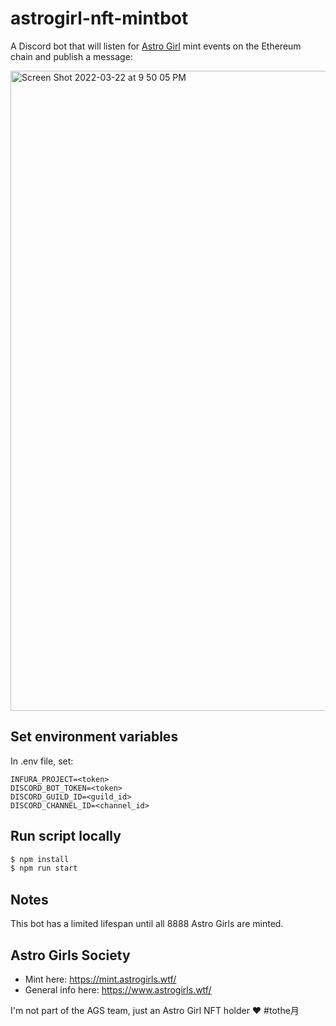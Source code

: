 # astrogirl-nft-mintbot

A Discord bot that will listen for [Astro Girl](https://etherscan.io/token/0xb21e760e7f74dd3c7b125ef21ba068abbc8adba8) mint events on the Ethereum chain and publish a message:

<img width="1024" alt="Screen Shot 2022-03-22 at 9 50 05 PM" src="https://user-images.githubusercontent.com/101606918/159605880-1e5f0317-7fcc-4061-a9e6-f65042424639.png">

## Set environment variables

In .env file, set:

```
INFURA_PROJECT=<token>
DISCORD_BOT_TOKEN=<token>
DISCORD_GUILD_ID=<guild_id>
DISCORD_CHANNEL_ID=<channel_id>
```

## Run script locally

```sh
$ npm install
$ npm run start
```

## Notes

This bot has a limited lifespan until all 8888 Astro Girls are minted.

## Astro Girls Society

- Mint here: https://mint.astrogirls.wtf/
- General info here: https://www.astrogirls.wtf/

I'm not part of the AGS team, just an Astro Girl NFT holder ❤️ #tothe月

